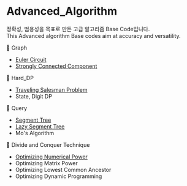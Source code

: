 # Advanced_Algorithm
정확성, 범용성을 목표로 만든 고급 알고리즘 Base Code입니다.  
This Advanced algorithm Base codes aim at accuracy and versatility.

📁 Graph
+  [Euler Circuit](https://github.com/ggyuchive/Advanced_Algorithm/blob/main/Graph/EulerCircuit.cpp)
+  [Strongly Connected Component](https://github.com/ggyuchive/Advanced_Algorithm/blob/main/Graph/SCC.cpp)


📁 Hard_DP
+  [Traveling Salesman Problem](https://github.com/ggyuchive/Advanced_Algorithm/blob/main/Hard_DP/TSP.cpp)
+  State, Digit DP


📁 Query
+  [Segment Tree](https://github.com/ggyuchive/Advanced_Algorithm/blob/main/Query/Segtree.cpp)
+  [Lazy Segment Tree](https://github.com/ggyuchive/Advanced_Algorithm/blob/main/Query/LazySegtree.cpp)
+  Mo's Algorithm


📁 Divide and Conquer Technique
+  [Optimizing Numerical Power](https://github.com/ggyuchive/Advanced_Algorithm/blob/main/DivideConquerTech/Fast_Power.cpp)
+  Optimizing Matrix Power
+  Optimizing Lowest Common Ancestor
+  Optimizing Dynamic Programming
